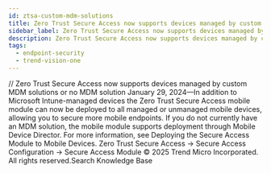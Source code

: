 ```yaml
---
id: ztsa-custom-mdm-solutions
title: Zero Trust Secure Access now supports devices managed by custom MDM solutions or no MDM solution
sidebar_label: Zero Trust Secure Access now supports devices managed by custom MDM solutions or no MDM solution
description: Zero Trust Secure Access now supports devices managed by custom MDM solutions or no MDM solution
tags:
  - endpoint-security
  - trend-vision-one
---
```


/*<![CDATA[*/ $('#title').html($('meta[name=map-description]').attr('content')); /*]]>*/ Zero Trust Secure Access now supports devices managed by custom MDM solutions or no MDM solution January 29, 2024—In addition to Microsoft Intune-managed devices the Zero Trust Secure Access mobile module can now be deployed to all managed or unmanaged mobile devices, allowing you to secure more mobile endpoints. If you do not currently have an MDM solution, the mobile module supports deployment through Mobile Device Director. For more information, see Deploying the Secure Access Module to Mobile Devices. Zero Trust Secure Access → Secure Access Configuration → Secure Access Module © 2025 Trend Micro Incorporated. All rights reserved.Search Knowledge Base